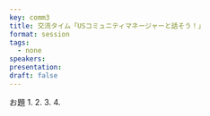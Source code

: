 ```yaml
---
key: comm3
title: 交流タイム「USコミュニティマネージャーと話そう！」
format: session
tags:
  - none
speakers:
presentation: 
draft: false
---
```

お題
1.
2.
3.
4.
